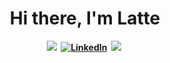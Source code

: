 <p>
  <h1 align="center"><b>Hi there, I'm Latte</h1>
</p>
<p align="center">
  <a href=""><img src="https://img.shields.io/badge/PORTFOLIO-CC6699?style=for-the-badge&logoColor=white alt="Portfolio Frontend" /></a>&nbsp;
  <a href="https://www.linkedin.com/in/linh-th%C3%B9y-7582a41a5/"><img src="https://img.shields.io/badge/Codepen-000000?style=for-the-badge&logo=codepen&logoColor=white" alt="LinkedIn" /></a>&nbsp;
  <a href="https://sweeetlatte.github.io/Portfolio-UX/"><img src="https://img.shields.io/badge/PORTFOLIO-CC6699?style=for-the-badge&logoColor=white alt="Portfolio UX" /></a>&nbsp;
</p>
